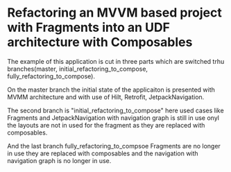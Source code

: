 # Refactoring an MVVM based project with Fragments into an UDF architecture with Composables

The example of this application is cut in three parts which are switched trhu branches(master, initial_refactoring_to_compose, fully_refactoring_to_compose). 

On the master branch the initial state of the applicaiton is presented with MVMM architecture and with use of Hilt, Retrofit, JetpackNavigation.

The second branch is "initial_refactoring_to_compose" here used cases like Fragments and JetpackNavigation with navigation graph is still in use onyl the layouts are not in used for the fragment as they are replaced with composables.

And the last branch fully_refactoring_to_compsoe Fragments are no longer in use they are replaced with composables and the navigation with navigation graph is no longer in use.
